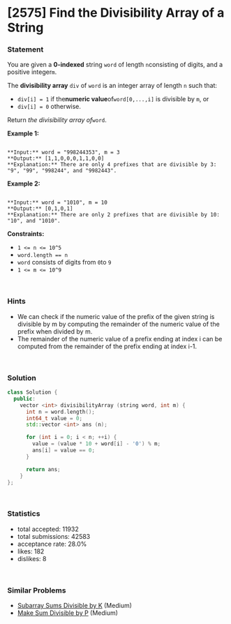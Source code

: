 # [2575] Find the Divisibility Array of a String



### Statement

You are given a **0-indexed** string `word` of length `n`consisting of digits, and a positive integer`m`.

The **divisibility array** `div` of `word` is an integer array of length `n` such that:

* `div[i] = 1` if the**numeric value**of`word[0,...,i]` is divisible by `m`, or
* `div[i] = 0` otherwise.



Return *the divisibility array of*`word`.


**Example 1:**

```

**Input:** word = "998244353", m = 3
**Output:** [1,1,0,0,0,1,1,0,0]
**Explanation:** There are only 4 prefixes that are divisible by 3: "9", "99", "998244", and "9982443".

```

**Example 2:**

```

**Input:** word = "1010", m = 10
**Output:** [0,1,0,1]
**Explanation:** There are only 2 prefixes that are divisible by 10: "10", and "1010".

```

**Constraints:**
* `1 <= n <= 10^5`
* `word.length == n`
* `word` consists of digits from `0`to `9`
* `1 <= m <= 10^9`


<br />

### Hints

- We can check if the numeric value of the prefix of the given string is divisible by m by computing the remainder of the numeric value of the prefix when divided by m.
- The remainder of the numeric value of a prefix ending at index i can be computed from the remainder of the prefix ending at index i-1.

<br />

### Solution

```cpp
class Solution {
  public:
    vector <int> divisibilityArray (string word, int m) {
      int n = word.length();
      int64_t value = 0;
      std::vector <int> ans (n);

      for (int i = 0; i < n; ++i) {
        value = (value * 10 + word[i] - '0') % m;
        ans[i] = value == 0;
      }

      return ans;
    }
};
```

<br />

### Statistics

- total accepted: 11932
- total submissions: 42583
- acceptance rate: 28.0%
- likes: 182
- dislikes: 8

<br />

### Similar Problems

- [Subarray Sums Divisible by K](https://leetcode.com/problems/subarray-sums-divisible-by-k) (Medium)
- [Make Sum Divisible by P](https://leetcode.com/problems/make-sum-divisible-by-p) (Medium)
